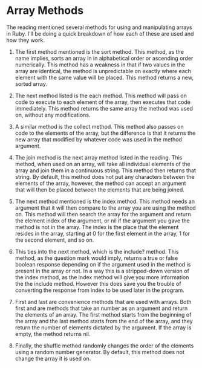 # Array Methods

The reading mentioned several methods for using and manipulating arrays in Ruby. I'll be doing a quick breakdown of how each of these are used and how they work.

1. The first method mentioned is the sort method. This method, as the name implies, sorts an array in in alphabetical order or ascending order numerically. This method has a weakness in that if two values in the array are identical, the method is unpredictable on exactly where each element with the same value will be placed. This method returns a new, sorted array.

1. The next method listed is the each method. This method will pass on code to execute to each element of the array, then executes that code immediately. This method returns the same array the method was used on, without any modifications.

1. A similar method is the collect method. This method also passes on code to the elements of the array, but the difference is that it returns the new array that modified by whatever code was used in the method argument.

1. The join method is the next array method listed in the reading. This method, when used on an array, will take all individual elements of the array and join them in a continuous string. This method then returns that string. By default, this method does not put any characters between the elements of the array, however, the method can accept an argument that will then be placed between the elements that are being joined.

1. The next method mentioned is the index method. This method needs an argument that it will then compare to the array you are using the method on. This method will then search the array for the argument and return the element index of the argument, or nil if the argument you gave the method is not in the array. The index is the place that the element resides in the array, starting at 0 for the first element in the array, 1 for the second element, and so on.

1. This ties into the next method, which is the include? method. This method, as the question mark would imply, returns a true or false boolean response depending on if the argument used in the method is present in the array or not. In a way this is a stripped-down version of the index method, as the index method will give you more information the the include method. However this does save you the trouble of converting the response from index to be used later in the program.

1. First and last are convenience methods that are used with arrays. Both first and are methods that take an number as an argument and return the elements of an array. The first method  starts from the beginning of the array and the last method starts from the end of the array, and they return the number of elements dictated by the argument. If the array is empty, the method returns nil.

1. Finally, the shuffle method randomly changes the order of the elements using a random number generator. By default, this method does not change the array it is used on.

